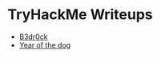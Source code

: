 # TryHackMe Writeups

<ul>
<li><a href="https://khushboo013.github.io/tryhackme/bedrock">B3dr0ck</a></li>
<li><a href="https://khushboo013.github.io/tryhackme/year-of-the-dog">Year of the dog</a></li>
</ul>